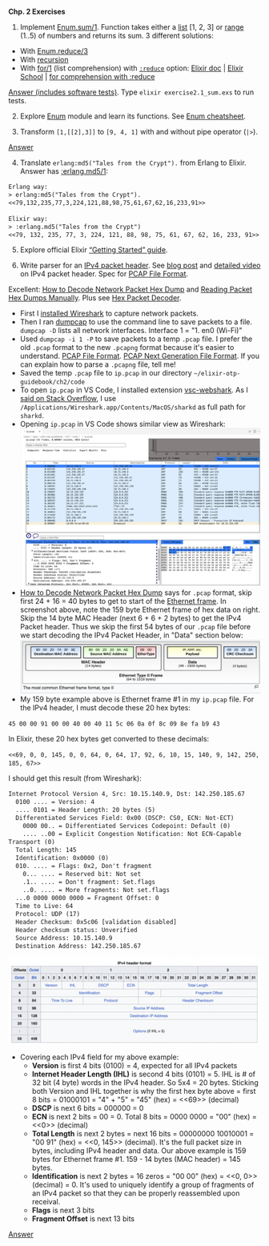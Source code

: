 **Chp. 2 Exercises**

1. Implement [Enum.sum/1](https://hexdocs.pm/elixir/Enum.html#sum/1). Function takes either a [list](2.6_lists.md) [1, 2, 3] or [range](https://hexdocs.pm/elixir/Range.html) (1..5) of numbers and returns its sum. 3 different solutions:
- With [Enum.reduce/3](https://hexdocs.pm/elixir/Enum.html#reduce/3)
- With [recursion](https://www.leighhalliday.com/recursion-in-elixir)
- With [for/1](https://hexdocs.pm/elixir/Kernel.SpecialForms.html#for/1) (list comprehension) with [`:reduce`](https://hexdocs.pm/elixir/Kernel.SpecialForms.html#for/1-the-reduce-option) option: [Elixir doc](https://hexdocs.pm/elixir/comprehensions.html) | [Elixir School](https://elixirschool.com/en/lessons/basics/comprehensions) | [for comprehension with :reduce](https://www.mitchellhanberg.com/the-comprehensive-guide-to-elixirs-for-comprehension/#reduce)

[Answer (includes software tests)](code/exercise2.1_sum.exs). Type `elixir exercise2.1_sum.exs` to run tests.

2.  Explore [Enum](https://hexdocs.pm/elixir/Enum.html#content) module and learn its functions. See [Enum cheatsheet](https://hexdocs.pm/elixir/enum-cheat.html).

3.  Transform `[1,[[2],3]]` to `[9, 4, 1]` with and without pipe operator (`|>`).

[Answer](code/exercise2.3_transform.exs)

4.  Translate `erlang:md5("Tales from the Crypt").` from Erlang to Elixir. Answer has [:erlang.md5/1](https://www.erlang.org/doc/man/erlang#md5-1):
```
Erlang way:
> erlang:md5("Tales from the Crypt").
<<79,132,235,77,3,224,121,88,98,75,61,67,62,16,233,91>>

Elixir way:
> :erlang.md5("Tales from the Crypt")
<<79, 132, 235, 77, 3, 224, 121, 88, 98, 75, 61, 67, 62, 16, 233, 91>>
```

5.  Explore official Elixir [“Getting Started” guide](https://hexdocs.pm/elixir/introduction.html).

6.  Write parser for an [IPv4 packet header](https://en.wikipedia.org/wiki/Internet_Protocol_version_4#Packet_structure). See [blog post](https://cybernomad.online/2014/06/24/packet-addict-ipv4-packets/) and [detailed video](https://www.youtube.com/watch?v=aQB22y4liXA) on IPv4 packet header. Spec for [PCAP File Format](https://ietf-opsawg-wg.github.io/draft-ietf-opsawg-pcap/draft-ietf-opsawg-pcap.html#name-general-file-structure).

Excellent: [How to Decode Network Packet Hex Dump](https://www.linkedin.com/pulse/decode-network-packet-hex-dump-chance-johnson/) and [Reading Packet Hex Dumps Manually](https://ntquan87.wordpress.com/2015/08/17/reading-packet-hex-dumps-manually-no-wireshark/). Plus see [Hex Packet Decoder](https://hpd.gasmi.net/).

- First I [installed Wireshark](https://www.wireshark.org/docs/wsug_html_chunked/ChBuildInstallOSXInstall.html) to capture network packets.
- Then I ran [dumpcap](https://www.thegeekdiary.com/dumpcap-a-network-traffic-dump-tool/) to use the command line to save packets to a file. `dumpcap -D` lists all network interfaces. Interface 1 = "1. en0 (Wi-Fi)"
- Used `dumpcap -i 1 -P` to save packets to a temp `.pcap` file. I prefer the old `.pcap` format to the new `.pcapng` format because it's easier to understand. [PCAP File Format](https://ietf-opsawg-wg.github.io/draft-ietf-opsawg-pcap/draft-ietf-opsawg-pcap.html#name-general-file-structure). [PCAP Next Generation File Format](https://ietf-opsawg-wg.github.io/draft-ietf-opsawg-pcap/draft-ietf-opsawg-pcapng.html#name-general-file-structure). If you can explain how to parse a `.pcapng` file, tell me!
- Saved the temp `.pcap` file to `ip.pcap` in our directory `~/elixir-otp-guidebook/ch2/code`
- To open `ip.pcap` in VS Code, I installed extension [vsc-webshark](https://marketplace.visualstudio.com/items?itemName=mbehr1.vsc-webshark). As I [said on Stack Overflow](https://stackoverflow.com/a/77722223/2175188), I use `/Applications/Wireshark.app/Contents/MacOS/sharkd` as full path for `sharkd`.
- Opening `ip.pcap` in VS Code shows similar view as Wireshark:
![IPv4 saved packets](img/packet-fileview.png)
- [How to Decode Network Packet Hex Dump](https://www.linkedin.com/pulse/decode-network-packet-hex-dump-chance-johnson/) says for `.pcap` format, skip first 24 + 16 = 40 bytes to get to start of the [Ethernet frame](https://en.wikipedia.org/wiki/Ethernet_frame). In screenshot above, note the 159 byte Ethernet frame of hex data on right. Skip the 14 byte MAC Header (next 6 + 6 + 2 bytes) to get the IPv4 Packet header. Thus we skip the first 54 bytes of our `.pcap` file before we start decoding the IPv4 Packet Header, in "Data" section below:
![Ethernet frame](img/ethernet-frame.png)
- My 159 byte example above is Ethernet frame #1 in my `ip.pcap` file. For the IPv4 header, I must decode these 20 hex bytes:

`45 00 00 91 00 00 40 00 40 11 5c 06 0a 0f 8c 09 8e fa b9 43`

In Elixir, these 20 hex bytes get converted to these decimals:

`<<69, 0, 0, 145, 0, 0, 64, 0, 64, 17, 92, 6, 10, 15, 140, 9, 142, 250, 185, 67>>`

I should get this result (from Wireshark):
```
Internet Protocol Version 4, Src: 10.15.140.9, Dst: 142.250.185.67
  0100 .... = Version: 4
  .... 0101 = Header Length: 20 bytes (5)
  Differentiated Services Field: 0x00 (DSCP: CS0, ECN: Not-ECT)
    0000 00.. = Differentiated Services Codepoint: Default (0)
    .... ..00 = Explicit Congestion Notification: Not ECN-Capable Transport (0)
  Total Length: 145
  Identification: 0x0000 (0)
  010. .... = Flags: 0x2, Don't fragment
    0... .... = Reserved bit: Not set
    .1.. .... = Don't fragment: Set.flags
    ..0. .... = More fragments: Not set.flags
  ...0 0000 0000 0000 = Fragment Offset: 0
  Time to Live: 64
  Protocol: UDP (17)
  Header Checksum: 0x5c06 [validation disabled]
  Header checksum status: Unverified
  Source Address: 10.15.140.9
  Destination Address: 142.250.185.67
```
![IPv4 header](img/IPv4-header.png)
- Covering each IPv4 field for my above example:
  - **Version** is first 4 bits (0100) = 4, expected for all IPv4 packets
  - **Internet Header Length (IHL)** is second 4 bits (0101) = 5. IHL is # of 32 bit (4 byte) words in the IPv4 header. So 5x4 = 20 bytes. Sticking both Version and IHL together is why the first hex byte above = first 8 bits = 01000101 = "4" + "5" = "45" (hex) = <<69>> (decimal)
  - **DSCP** is next 6 bits = 000000 = 0
  - **ECN** is next 2 bits = 00 = 0. Total 8 bits = 0000 0000 = "00" (hex) = <<0>> (decimal)
  - **Total Length** is next 2 bytes = next 16 bits = 00000000 10010001 = "00 91" (hex) = <<0, 145>> (decimal). It's the full packet size in bytes, including IPv4 header and data. Our above example is 159 bytes for Ethernet frame #1. 159 - 14 bytes (MAC header) = 145 bytes.
  - **Identification** is next 2 bytes = 16 zeros = "00 00" (hex) = <<0, 0>> (decimal) = 0. It's used to uniquely identify a group of fragments of an IPv4 packet so that they can be properly reassembled upon receival.
  - **Flags** is next 3 bits
  - **Fragment Offset** is next 13 bits

[Answer](code/exercise2.6_ipv4_parser.exs)
